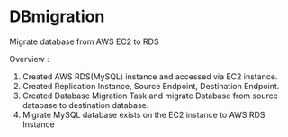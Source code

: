 # DBmigration
Migrate database from AWS EC2 to RDS


Overview : 
1.	Created AWS RDS(MySQL) instance and accessed via EC2 instance.
2.	Created Replication Instance, Source Endpoint, Destination Endpoint.
3.	Created Database Migration Task and migrate Database from source database to destination database.
4.	Migrate MySQL database exists on the EC2 instance to AWS RDS Instance
